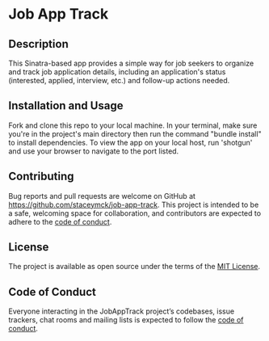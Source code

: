 # Job App Track

## Description

This Sinatra-based app provides a simple way for job seekers to organize and track job application details, including an application's status (interested, applied, interview, etc.) and follow-up actions needed. 

## Installation and Usage

Fork and clone this repo to your local machine. In your terminal, make sure you're in the project's main directory then run the command "bundle install" to install dependencies. To view the app on your local host, run 'shotgun' and use your browser to navigate to the port listed.

## Contributing

Bug reports and pull requests are welcome on GitHub at https://github.com/staceymck/job-app-track. This project is intended to be a safe, welcoming space for collaboration, and contributors are expected to adhere to the [code of conduct](https://github.com/staceymck/job-app-track/blob/main/CODE_OF_CONDUCT.md).

## License

The project is available as open source under the terms of the [MIT License](https://opensource.org/licenses/MIT).

## Code of Conduct
Everyone interacting in the JobAppTrack project’s codebases, issue trackers, chat rooms and mailing lists is expected to follow the [code of conduct](https://github.com/staceymck/job-app-track/blob/main/CODE_OF_CONDUCT.md).